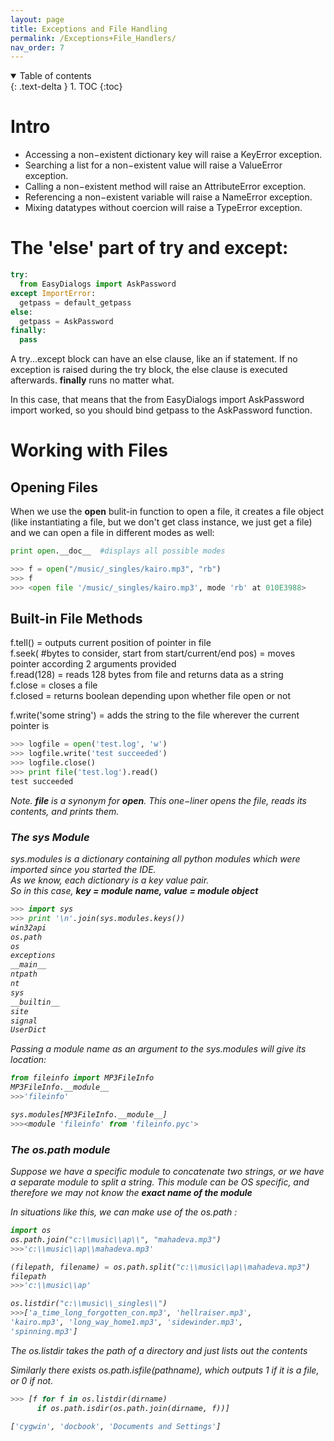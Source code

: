 ```yaml
---
layout: page
title: Exceptions and File Handling
permalink: /Exceptions+File_Handlers/
nav_order: 7
---
```


<details open markdown="block">
  <summary>
    Table of contents
  </summary>
  {: .text-delta }
1. TOC
{:toc}
</details>

# Intro

- Accessing a non−existent dictionary key will raise a KeyError exception.
- Searching a list for a non−existent value will raise a ValueError exception.
- Calling a non−existent method will raise an AttributeError exception.
- Referencing a non−existent variable will raise a NameError exception.
- Mixing datatypes without coercion will raise a TypeError exception.

# The 'else' part of try and except:

```python
try:
  from EasyDialogs import AskPassword
except ImportError:
  getpass = default_getpass
else:
  getpass = AskPassword
finally:
  pass
```

A try...except block can have an else clause, like an if statement. If no exception is raised during the try block, the else clause is executed afterwards. <b>finally</b> runs no matter what.

In this case, that means that the from EasyDialogs import AskPassword import worked, so you should bind getpass to the AskPassword function.

# Working with Files

## Opening Files

When we use the __open__ bulit-in function to open a file, it creates a file object (like instantiating a file, but we don't get class instance, we just get a file) and we can open a file in different modes as well:

```python
print open.__doc__  #displays all possible modes

>>> f = open("/music/_singles/kairo.mp3", "rb")
>>> f
>>> <open file '/music/_singles/kairo.mp3', mode 'rb' at 010E3988>
```

## Built-in File Methods

f.tell() = outputs current position of pointer in file <br>
f.seek( #bytes to consider, start from start/current/end pos) = moves pointer according 2 arguments provided <br>
f.read(128) = reads 128 bytes from file and returns data as a string <br>
f.close = closes a file <br>
f.closed = returns boolean depending upon whether file open or not <br>

f.write('some string') = adds the string to the file wherever the current pointer is

```python
>>> logfile = open('test.log', 'w')
>>> logfile.write('test succeeded')
>>> logfile.close()
>>> print file('test.log').read()
test succeeded
```
<i> Note. <b>file</b> is a synonym for <b>open</b>. This one−liner opens the file, reads its contents, and prints them.

### The sys Module

sys.modules is a dictionary containing all python modules which were imported since you started the IDE.<br>
As we know, each dictionary is a key value pair.<br>
So in this case, __key = module name, value = module object__

```python
>>> import sys
>>> print '\n'.join(sys.modules.keys())
win32api
os.path
os
exceptions
__main__
ntpath
nt
sys
__builtin__
site
signal
UserDict
```

Passing a module name as an argument to the sys.modules will give its location:

```python
from fileinfo import MP3FileInfo
MP3FileInfo.__module__
>>>'fileinfo'

sys.modules[MP3FileInfo.__module__]
>>><module 'fileinfo' from 'fileinfo.pyc'>
```

### The os.path module

Suppose we have a specific module to concatenate two strings, or we have a separate module to split a string. This module can be OS specific, and therefore we may not know the __exact name of the module__<br>

In situations like this, we can make use of the os.path :

```python
import os
os.path.join("c:\\music\\ap\\", "mahadeva.mp3")
>>>'c:\\music\\ap\\mahadeva.mp3'

(filepath, filename) = os.path.split("c:\\music\\ap\\mahadeva.mp3")
filepath
>>>'c:\\music\\ap'

os.listdir("c:\\music\\_singles\\")
>>>['a_time_long_forgotten_con.mp3', 'hellraiser.mp3',
'kairo.mp3', 'long_way_home1.mp3', 'sidewinder.mp3',
'spinning.mp3']
```

The os.listdir takes the path of a directory and just lists out the contents

Similarly there exists os.path.isfile(pathname), which outputs 1 if it is a file, or 0 if not.

```python
>>> [f for f in os.listdir(dirname)
      if os.path.isdir(os.path.join(dirname, f))]

['cygwin', 'docbook', 'Documents and Settings']

```